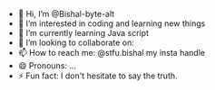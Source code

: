 - 👋 Hi, I’m @Bishal-byte-alt
- 👀 I’m interested in coding and learning new things 
- 🌱 I’m currently learning Java script 
- 💞️ I’m looking to collaborate on: 
- 📫 How to reach me: @stfu.bishal my insta handle
- 😄 Pronouns: ...
- ⚡ Fun fact: I don't hesitate to say the truth.

<!---
Bishal-byte-alt/Bishal-byte-alt is a ✨ special ✨ repository because its `README.md` (this file) appears on your GitHub profile.
You can click the Preview link to take a look at your changes.
--->
